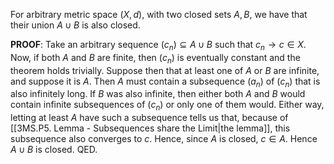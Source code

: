 For arbitrary metric space $(X,d)$, with two closed sets $A,B$, we have that their union $A\cup B$ is also closed.

**PROOF**: Take an arbitrary sequence $(c_n)\subseteq A\cup B$ such that $c_n\to c\in X$. Now, if both $A$ and $B$ are finite, then $(c_n)$ is eventually constant and the theorem holds trivially. Suppose then that at least one of $A$ or $B$ are infinite, and suppose it is $A$. Then $A$ must contain a subsequence $(a_n)$ of $(c_n)$ that is also infinitely long. If $B$ was also infinite, then either both $A$ and $B$ would contain infinite subsequences of $(c_n)$ or only one of them would. Either way, letting at least $A$ have such a subsequence tells us that, because of [[3MS.P5. Lemma - Subsequences share the Limit|the lemma]], this subsequence also converges to $c$. Hence, since $A$ is closed, $c\in A$. Hence $A\cup B$ is closed. QED.